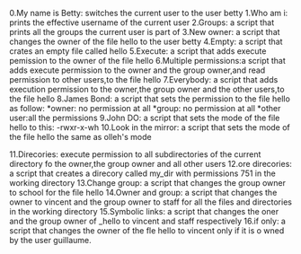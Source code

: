 0.My name is Betty:
     switches the current user to the user betty
     1.Who am i:
prints the effective username of the current user
2.Groups:
a script that prints all the groups the current user is part of
3.New owner:
a script that changes the owner of the file hello to the user betty
4.Empty:
a script that crates an empty file called hello
5.Execute:
a script that adds execute pemission to the owner of the file hello
6.Multiple permissions:a script that adds execute permission to the owner and the group owner,and read permission to other users,to the file hello
7.Everybody:
a script that adds execution permission to the owner,the group owner and the other users,to the file hello
8.James Bond:
a script that sets the permission to the file hello as follow:
*owner: no permission at all
*group: no permission at all
*other user:all the permissions
9.John DO:
a script that sets the mode of the file hello to this:
-rwxr-x-wh
10.Look in the mirror:
a script that sets the mode of the file hello the same as olleh's mode

11.Direcories:
execute permission to all subdirectories of the current directory fo the owner,the group owner and all other users
12.ore direcories:
a script that creates a direcory called my_dir with permissions 751 in the working directory
13.Change group:
a script that changes the group owner to school for the file hello
14.Owner and group:
a script that changes the owner to vincent and the group owner to staff for all the files and directories in the working directory
15.Symbolic links:
a script that changes the oner and the group owner of _hello to vincent and staff respectively
16.if only:
a script that changes the owner of the fle hello to vincent only if it is o          wned by the user guillaume.
